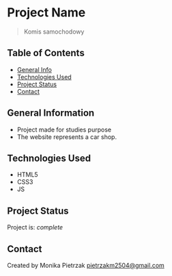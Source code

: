 # Project Name

> Komis samochodowy

## Table of Contents

- [General Info](#general-information)
- [Technologies Used](#technologies-used)
- [Project Status](#project-status)
- [Contact](#contact)

## General Information

- Project made for studies purpose
- The website represents a car shop.

## Technologies Used

- HTML5
- CSS3
- JS

## Project Status

Project is: _complete_

## Contact

Created by Monika Pietrzak pietrzakm2504@gmail.com
